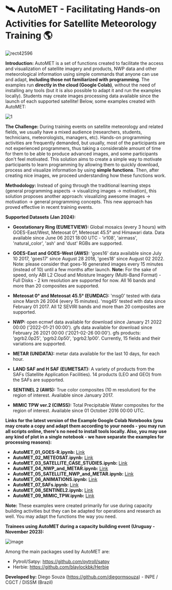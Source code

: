 # 🛰️ AutoMET - Facilitating Hands-on Activities for Satellite Meteorology Training 🌎

![rect42596](https://github.com/diegormsouza/automet/assets/54595784/e2452735-f752-44e5-9665-42438980a790)

**Introduction:** AutoMET is a set of functions created to facilitate the access and visualization of satellite imagery and products, NWP data and other meteorological information using simple commands that anyone can use and adapt, **including those not familiarized with programming**. The examples run **directly in the cloud (Google Colab)**, without the need of installing any tools (but it is also possible to adapt it and run the examples locally). Students may create images processing data available since the launch of each supported satellite! Below, some examples created with AutoMET:

![1](https://github.com/diegormsouza/automet/assets/54595784/7554f491-bd55-447a-904d-34198662d649)

**The Challenge:** During training events on satellite meteorology and related fields, we usually have a mixed audience (researchers, students, technicians, meteorologists, managers, etc). Hands-on programming activities are frequently demanded, but usually, most of the participants are not experienced programmers, thus taking a considerable amount of time for them to be able to produce advanced images, and some participants don't feel motivated. This solution aims to create a simple way to motivate participants to learn programming by allowing them to quickly download, process and visualize information by using **simple functions**. Then, after creating nice images, we proceed understanding how these functions work.

**Methodology:** Instead of going through the traditional learning steps (general programming aspects -> visualizing images -> motivation), this solution proposes another approach: visualizing awesome images -> motivation -> general programming concepts. This new approach has proved effective in recent training events.

**Supported Datasets (Jan 2024):**

- **Geostationary Ring (EUMETVIEW):** Global mosaics (every 3 hours) with GOES-East/West, Meteosat 0°, Meteosat 45.5° and Himawari data. Data available since June 06 2021 18:00 UTC - 'ir108', 'airmass', 'natural_color', 'ash' and 'dust' RGBs are supported.

- **GOES-East and GOES-West (AWS):** 'goes16' data available since July 10 2017, 'goes17' since August 28 2018, 'goes18' since August 02 2022. Note: please consider that goes-16 generated images every 15 minutes (instead of 10) until a few months after launch. **Note:** For the sake of speed, only ABI L2 Cloud and Moisture Imagery (Multi-Band Format) - Full Disks - 2 km resolution are supported for now. All 16 bands and more than 20 composites are supported.

- **Meteosat 0° and Meteosat 45.5° (EUMDAC):** 'msg0' tested with data since March 26 2004 (every 15 minutes). 'msg45' tested with data since February 01 2017. All 12 SEVIRI bands and more than 20 composites are supported.

- **NWP:** open ecmwf data available for download since January 21 2022 00:00 ('2022-01-21 00:00'). gfs data available for download since February 26 2021 00:00 ('2021-02-26 00:00'). gfs products: 'pgrb2.0p25', 'pgrb2.0p50', 'pgrb2.1p00'. Currently, 15 fields and their variations are supported.

- **METAR (UNIDATA):** metar data available for the last 10 days, for each hour.

- **LAND SAF and H SAF (EUMETSAT):** A variety of products from the SAFs (Satellite Application Facilities). 14 products (LEO and GEO) from the SAFs are supported.

- **SENTINEL 2 (AWS):** True color composites (10 m resolution) for the region of interest. Available since January 2017.

- **MIMIC TPW ver.2 (CIMSS):** Total Precipitable Water composites for the region of interest. Available since 01 October 2016 00:00 UTC.
  
**Links for the latest version of the Example Google Colab Notebooks (you may create a copy and adapt them according to your needs - you may run all scripts online, there's no need to install tools locally. Also, you may use any kind of plot in a single notebook - we have separate the examples for processing reasons):**

- **AutoMET_01_GOES-R.ipynb:** [Link](https://colab.research.google.com/drive/1zuK7b4RmtECoNqPyiNi2Cb8t_psaQFJB?usp=sharing)
- **AutoMET_02_METEOSAT.ipynb:** [Link](https://colab.research.google.com/drive/1hWFwf_Ftz-Aod6Tr5V6hK7jKYMb8LL9t?usp=sharing)
- **AutoMET_03_SATELLITE_CASE_STUDIES.ipynb:** [Link](https://colab.research.google.com/drive/1WvX0cshlUyYFbNSmv4wKujXp5SRqmumG?usp=sharing)
- **AutoMET_04_NWP_and_METAR.ipynb:** [Link](https://colab.research.google.com/drive/1ynhgk0RAk9WxKWEv9ER1aF8GQh9iXeML?usp=sharing)
- **AutoMET_05_SATELLITE_NWP_and_METAR.ipynb:** [Link](https://colab.research.google.com/drive/1cWBawfkh-SygeXx7nZGDb4aF-8f_U6_c?usp=sharing)
- **AutoMET_06_ANIMATIONS.ipynb:** [Link](https://colab.research.google.com/drive/1TxgTEYYLxNhd1gHZfvcK-GdhvG4yjtz0?usp=sharing)
- **AutoMET_07_SAFs.ipynb:** [Link](https://colab.research.google.com/drive/1iTiWOu9mk5CePaz77JQRqyBdUkJKD2Gj?usp=sharing)
- **AutoMET_08_SENTINEL2.ipynb:** [Link](https://colab.research.google.com/drive/1H9Gt3fSfimZHqn7FkwLgw2P6VtERDcfp?usp=sharing)
- **AutoMET_09_MIMIC_TPW.ipynb:** [Link](https://colab.research.google.com/drive/1HffeqwdUJx4Jc94wbUgitHf_RlVRyIid?usp=sharing)
   
**Note:** These examples were created primarily for use during capacity building activities but they can be adapted for operations and research as well. You may adapt the functions the way you need.

**Trainees using AutoMET during a capacity building event (Uruguay - November 2023):**

![image](https://github.com/diegormsouza/automet/assets/54595784/0c3523b3-d9dc-484a-bf6b-806da5e52552)

Among the main packages used by AutoMET are:
- Pytroll/Satpy: https://github.com/pytroll/satpy 
- Herbie: https://github.com/blaylockbk/Herbie

**Developed by:** Diego Souza (https://github.com/diegormsouza) - INPE / CGCT / DISSM (Brazil)
